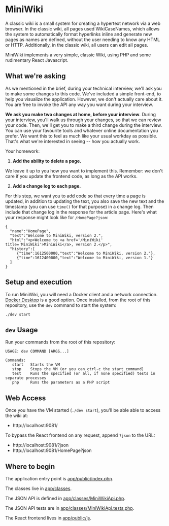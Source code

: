 # MiniWiki

A classic wiki is a small system for creating a hypertext network via a web browser. 
In the classic wiki, all pages used WikiCaseNames, which allows the system to automatically
format hyperlinks inline and generate new pages as names are defined, without the user needing
to know any HTML or HTTP. Additionally, in the classic wiki, all users can edit all pages.

MiniWiki implements a very simple, classic Wiki, using PHP and some rudimentary React Javascript.

## What we're asking

As we mentioned in the brief, during your technical interview, we'll ask you to make
some changes to this code. We've included a simple front-end, to help you visualize the
application. However, we don't actually care about it. You are free to invoke the API
any way you want during your interview. 

**We ask you make two changes at home, before your interview**. During your interview, you'll 
walk us through your changes, so that we can review your code. Then, we'll get you to make a 
third change during the interview. You can use your favourite tools and whatever online 
documentation you prefer. We want this to feel as much like your usual workday as possible. 
That's what we're interested in seeing -- how you actually work.

Your homework:

1. **Add the ability to delete a page.**

We leave it up to you how you want to implement this. Remember: we don't care if you update the
frontend code, as long as the API works.

2. **Add a change log to each page.**

For this step, we want you to add code so that every time a page is updated, in addition to updating
the text, you also save the new text and the timestamp (you can use `time()` for that purpose) in a
change log. Then include that change log in the response for the article page. Here's what your 
response might look like for `/HomePage?json`:

```
{
  "name":"HomePage",
  "text":"Welcome to MiniWiki, version 2.",
  "html":"<p>Welcome to <a href='/MiniWiki' title='MiniWiki'>MiniWiki</a>, version 2.</p>",
  "history":[
     {"time":1612500000,"text":"Welcome to MiniWiki, version 2."},
     {"time":1612400000,"text":"Welcome to MiniWiki, version 1."}
  ]
}
```
 
## Setup and execution

To run MiniWiki, you will need a Docker client and a network connection. 
[Docker Desktop](https://www.docker.com/products/docker-desktop) is a good option. Once installed,
from the root of this repository, use the `dev` command to start the system:

```
./dev start
```

## `dev` Usage

Run your commands from the root of this repository:

```
USAGE: dev COMMAND [ARGS...]

Commands:
   start   Starts the VM
   stop    Stops the VM (or you can ctrl-c the start command)
   test    Runs the specified (or all, if none specified) tests in separate processes
   php     Runs the parameters as a PHP script

```

## Web Access

Once you have the VM started (`./dev start`), you'll be able able to access the wiki at:
* http://localhost:9081/

To bypass the React frontend on any request, append `?json` to the URL:

* http://localhost:9081/?json
* http://localhost:9081/HomePage?json

## Where to begin

The application entry point is [app/public/index.php](https://github.com/Wattpad/mini-wiki/blob/main/app/public/index.php).

The classes live in [app/classes](https://github.com/Wattpad/mini-wiki/tree/main/app/classes).

The JSON API is defined in [app/classes/MiniWikiApi.php](https://github.com/Wattpad/mini-wiki/blob/main/app/classes/MiniWikiApi.php).

The JSON API tests are in [app/classes/MiniWikiApi.tests.php](https://github.com/Wattpad/mini-wiki/blob/main/app/classes/MiniWikiApi.tests.php).

The React frontend lives in [app/public/js](https://github.com/Wattpad/mini-wiki/tree/main/app/public/js).





